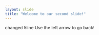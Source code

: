 ```yaml
---
layout: slide
title: "Welcome to our second slide!"
---
```

changed 5line
Use the left arrow to go back!

